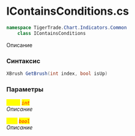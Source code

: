 
# IContainsConditions.cs
```csharp
namespace TigerTrade.Chart.Indicators.Common  
    class IContainsConditions
```

Описание

### Синтаксис
```csharp
XBrush GetBrush(int index, bool isUp)
```

### Параметры  
<mark style="color:yellow;">`index`</mark> <mark style="color:red;">*`int`*</mark>  
 *Описание*  
  
<mark style="color:yellow;">`isUp`</mark> <mark style="color:red;">*`bool`*</mark>  
 *Описание*  
  

                    
                    